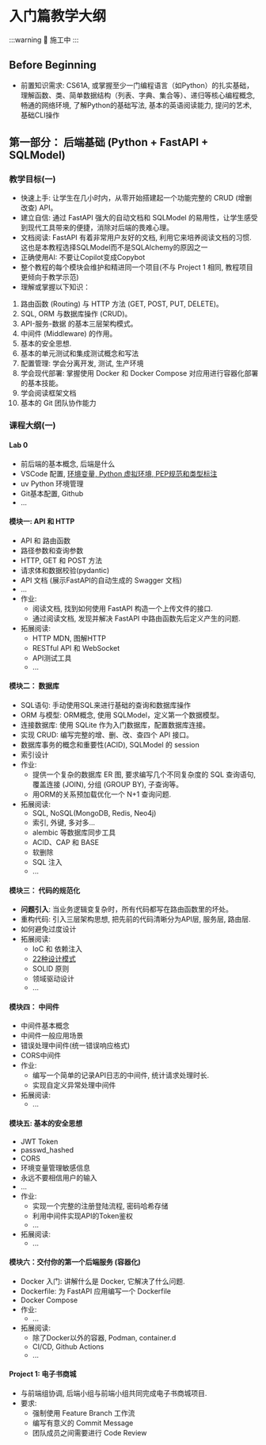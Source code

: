 # 入门篇教学大纲

:::warning 📌
施工中
:::

## Before Beginning

- 前置知识需求: CS61A, 或掌握至少一门编程语言（如Python）的扎实基础，理解函数、类、简单数据结构（列表、字典、集合等）、递归等核心编程概念, 畅通的网络环境, 了解Python的基础写法, 基本的英语阅读能力, 提问的艺术, 基础CLI操作

## 第一部分： 后端基础 (Python + FastAPI + SQLModel)

### 教学目标(一)

- 快速上手: 让学生在几小时内，从零开始搭建起一个功能完整的 CRUD (增删改查) API。
- 建立自信: 通过 FastAPI 强大的自动文档和 SQLModel 的易用性，让学生感受到现代工具带来的便捷，消除对后端的畏难心理。
- 文档阅读: FastAPI 有着非常用户友好的文档, 利用它来培养阅读文档的习惯. 这也是本教程选择SQLModel而不是SQLAlchemy的原因之一
- 正确使用AI: 不要让Copilot变成Copybot
- 整个教程的每个模块会维护和精进同一个项目(不与 Project 1 相同, 教程项目更倾向于教学示范)
- 理解或掌握以下知识：

1. 路由函数 (Routing) 与 HTTP 方法 (GET, POST, PUT, DELETE)。
2. SQL, ORM 与数据库操作 (CRUD)。
3. API-服务-数据 的基本三层架构模式。
4. 中间件 (Middleware) 的作用。
5. 基本的安全思想.
6. 基本的单元测试和集成测试概念和写法
7. 配置管理: 学会分离开发, 测试, 生产环境
8. 学会现代部署: 掌握使用 Docker 和 Docker Compose 对应用进行容器化部署的基本技能。
9. 学会阅读框架文档
10. 基本的 Git 团队协作能力

### 课程大纲(一)

#### Lab 0

- 前后端的基本概念, 后端是什么
- VSCode 配置, [环境变量, Python 虚拟环境, PEP规范和类型标注](https://fastapi.tiangolo.com/zh/python-types/)
- uv Python 环境管理
- Git基本配置, Github
- ...

#### 模块一: API 和 HTTP

- API 和 路由函数
- 路径参数和查询参数
- HTTP, GET 和 POST 方法
- 请求体和数据校验(pydantic)
- API 文档 (展示FastAPI的自动生成的 Swagger 文档)
- ...
- 作业:
  - 阅读文档, 找到如何使用 FastAPI 构造一个上传文件的接口.
  - 通过阅读文档, 发现并解决 FastAPI 中路由函数先后定义产生的问题.
- 拓展阅读:
  - HTTP MDN, 图解HTTP
  - RESTful API 和 WebSocket
  - API测试工具
  - ...

#### 模块二： 数据库

- SQL语句: 手动使用SQL来进行基础的查询和数据库操作
- ORM 与模型: ORM概念, 使用 SQLModel，定义第一个数据模型。
- 连接数据库: 使用 SQLite 作为入门数据库，配置数据库连接。
- 实现 CRUD: 编写完整的增、删、改、查四个 API 接口。
- 数据库事务的概念和重要性(ACID), SQLModel 的 session
- 索引设计
- 作业:
  - 提供一个复杂的数据库 ER 图, 要求编写几个不同复杂度的 SQL 查询语句, 覆盖连接 (JOIN), 分组 (GROUP BY), 子查询等。
  - 用ORM的关系预加载优化一个 N+1 查询问题.
- 拓展阅读:
  - SQL, NoSQL(MongoDB, Redis, Neo4j)
  - 索引, 外键, 多对多...
  - alembic 等数据库同步工具
  - ACID、CAP 和 BASE
  - 软删除
  - SQL 注入
  - ...

#### 模块三： 代码的规范化

- **问题引入**: 当业务逻辑变复杂时，所有代码都写在路由函数里的坏处。
- 重构代码: 引入三层架构思想, 把先前的代码清晰分为API层, 服务层, 路由层.
- 如何避免过度设计
- 拓展阅读:
  - IoC 和 依赖注入
  - [22种设计模式](https://refactoringguru.cn/design-patterns/catalog)
  - SOLID 原则
  - 领域驱动设计
  - ...

#### 模块四： 中间件

- 中间件基本概念
- 中间件一般应用场景
- 错误处理中间件(统一错误响应格式)
- CORS中间件
- 作业:
  - 编写一个简单的记录API日志的中间件, 统计请求处理时长.
  - 实现自定义异常处理中间件
- 拓展阅读:
  - ...

#### 模块五: 基本的安全思想

- JWT Token
- passwd_hashed
- CORS
- 环境变量管理敏感信息
- 永远不要相信用户的输入
- ...
- 作业:
  - 实现一个完整的注册登陆流程, 密码哈希存储
  - 利用中间件实现API的Token鉴权
  - ...
- 拓展阅读:
  - ...

#### 模块六：交付你的第一个后端服务 (容器化)

- Docker 入门: 讲解什么是 Docker, 它解决了什么问题.
- Dockerfile: 为 FastAPI 应用编写一个 Dockerfile
- Docker Compose
- 作业:
  - ...
- 拓展阅读:
  - 除了Docker以外的容器, Podman, container.d
  - CI/CD, Github Actions
  - ...

#### Project 1: 电子书商城

- 与前端组协调, 后端小组与前端小组共同完成电子书商城项目.
- 要求:
  - 强制使用 Feature Branch 工作流
  - 编写有意义的 Commit Message
  - 团队成员之间需要进行 Code Review

